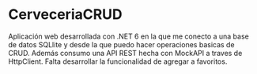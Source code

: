 # CerveceriaCRUD
Aplicación web desarrollada con .NET 6 en la que  me conecto a  una base de datos SQLlite y desde la que puedo hacer operaciones basicas de CRUD. Además consumo una API REST hecha con MockAPI a traves de HttpClient. Falta desarrollar la funcionalidad de agregar a favoritos. 
